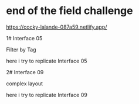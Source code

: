 # end of the field challenge

https://cocky-lalande-087a59.netlify.app/

1# Interface 05

Filter by Tag

here i try to replicate Interface 05

2# Interface 09

complex layout

here i try to replicate Interface 09
